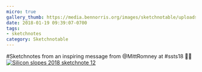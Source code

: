 ```yaml
---
micro: true
gallery_thumb: https://media.bennorris.org/images/sketchnotable/uploads/2018/0285b58fa3.jpg
date: 2018-01-19 09:39:07-0700
tags:
- sketchnotes
category: Sketchnotable
---
```


#Sketchnotes from an inspiring message from @MittRomney at #ssts18 ✍🏼 [![Silicon slopes 2018 sketchnote 12](https://media.bennorris.org/images/sketchnotable/uploads/2018/0285b58fa3.jpg)](https://media.bennorris.org/images/sketchnotable/uploads/2018/0285b58fa3.jpg)